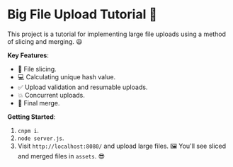 # Big File Upload Tutorial 🎉

This project is a tutorial for implementing large file uploads using a method of slicing and merging. 😃

**Key Features**:
- 📄 File slicing.
- 💻 Calculating unique hash value.
- ✅ Upload validation and resumable uploads.
- 💥 Concurrent uploads.
- 🤝 Final merge.

**Getting Started**:
1. `cnpm i`.
2. `node server.js`.
3. Visit `http://localhost:8080/` and upload large files. 🖼️ You'll see sliced and merged files in `assets`. 😎